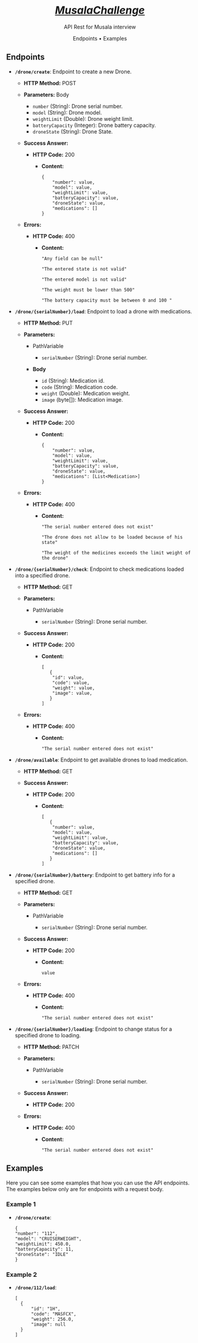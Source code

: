 <h1 align="center"><u><i>MusalaChallenge</i></u></h1>

<p align="center">
  API Rest for Musala interview
</p>

<div align="center">
  <span>Endpoints</span> •
  <span>Examples</span>
</div>

## Endpoints

- **`/drone/create`**: Endpoint to create a new Drone.

    - **HTTP Method:** POST
    - **Parameters:** Body

        - `number` (String): Drone serial number.
        - `model` (String): Drone model.
        - `weightLimit` (Double): Drone weight limit.
        - `batteryCapacity` (Integer): Drone battery capacity.
        - `droneState` (String): Drone State.

    - **Success Answer:**

        - **HTTP Code:** 200
          - **Content:**

            ```
            {
                "number": value,
                "model": value,
                "weightLimit": value,
                "batteryCapacity": value,
                "droneState": value,
                "medications": [] 
            }
            ```

    - **Errors:**

        - **HTTP Code:** 400
            - **Content:**

              ```
              "Any field can be null"
              ```
              ```
              "The entered state is not valid"
              ```
              ```
              "The entered model is not valid"
              ```
              ```
              "The weight must be lower than 500"
              ```
              ```
              "The battery capacity must be between 0 and 100 "
              ```

- **`/drone/{serialNumber}/load`**: Endpoint to load a drone with medications.

    - **HTTP Method:** PUT
    - **Parameters:** 
      - PathVariable

          - `serialNumber` (String): Drone serial number.
      
      - **Body**
        - `id` (String): Medication id.
        - `code` (String): Medication code.
        - `weight` (Double): Medication weight.
        - `image` (byte[]): Medication image.

    - **Success Answer:**

        - **HTTP Code:** 200
            - **Content:**

              ```
              {
                  "number": value,
                  "model": value,
                  "weightLimit": value,
                  "batteryCapacity": value,
                  "droneState": value,
                  "medications": [List<Medication>] 
              }
              ```

    - **Errors:**

        - **HTTP Code:** 400
            - **Content:**

              ```
              "The serial number entered does not exist"
              ```
              ```
              "The drone does not allow to be loaded because of his state"
              ```
              ```
              "The weight of the medicines exceeds the limit weight of the drone"
              ```

- **`/drone/{serialNumber}/check`**: Endpoint to check medications loaded into a specified drone.

    - **HTTP Method:** GET
    - **Parameters:**
        - PathVariable

            - `serialNumber` (String): Drone serial number.

    - **Success Answer:**

        - **HTTP Code:** 200
            - **Content:**

              ```
              [
                 {
                  "id": value,
                  "code": value,
                  "weight": value,
                  "image": value, 
                 }
              ]
              ```

    - **Errors:**

        - **HTTP Code:** 400
            - **Content:**

              ```
              "The serial number entered does not exist"
              ```

- **`/drone/available`**: Endpoint to get available drones to load medication.

    - **HTTP Method:** GET

    - **Success Answer:**

        - **HTTP Code:** 200
            - **Content:**

              ```
              [
                 {
                  "number": value,
                  "model": value,
                  "weightLimit": value,
                  "batteryCapacity": value,
                  "droneState": value,
                  "medications": [] 
                 }
              ]
              ```

- **`/drone/{serialNumber}/battery`**: Endpoint to get battery info for a specified drone.

    - **HTTP Method:** GET
    - **Parameters:**
        - PathVariable

            - `serialNumber` (String): Drone serial number.

    - **Success Answer:**

        - **HTTP Code:** 200
            - **Content:**

              ```
              value
              ```

    - **Errors:**

        - **HTTP Code:** 400
            - **Content:**

              ```
              "The serial number entered does not exist"
              ```

- **`/drone/{serialNumber}/loading`**: Endpoint to change status for a specified drone to loading.

    - **HTTP Method:** PATCH
    - **Parameters:**
        - PathVariable

            - `serialNumber` (String): Drone serial number.

    - **Success Answer:**

        - **HTTP Code:** 200

    - **Errors:**

        - **HTTP Code:** 400
            - **Content:**

              ```
              "The serial number entered does not exist"
              ```



## Examples

Here you can see some examples that how you can use the API endpoints. The examples below only are for endpoints with a request body.

### Example 1
- **`/drone/create`**:
  ```
  {
  "number": "112",
  "model": "CRUISERWEIGHT",
  "weightLimit": 450.0,
  "batteryCapacity": 11,
  "droneState": "IDLE"
  }
  ```

### Example 2
- **`/drone/112/load`**:
  ```
  [
    {
        "id": "1H",
        "code": "MASFCX",
        "weight": 256.0,
        "image": null
    }
  ]
  ```

  

